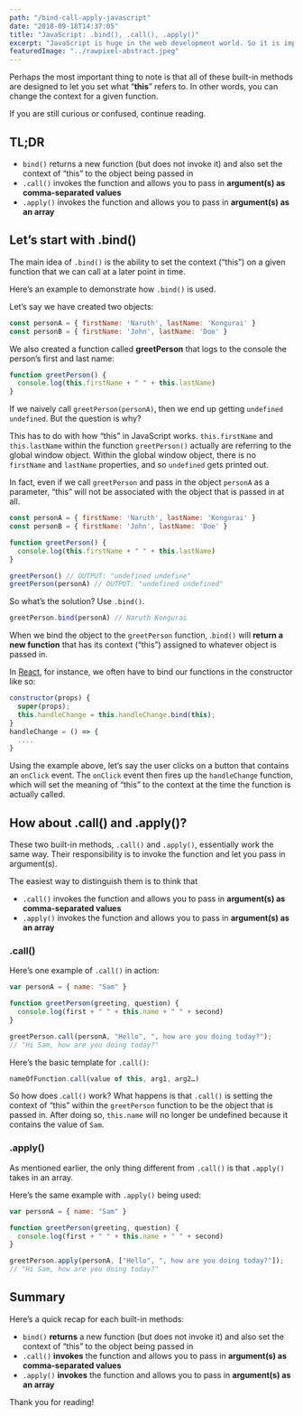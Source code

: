 ```yaml
---
path: "/bind-call-apply-javascript"
date: "2018-09-18T14:37:05"
title: "JavaScript: .bind(), .call(), .apply()"
excerpt: "JavaScript is huge in the web development world. So it is important to understand some of the language’s trickiest things like these built-in methods: `.bind()`, `.call()`, and `.apply()`."
featuredImage: "../rawpixel-abstract.jpeg"
---
```


Perhaps the most important thing to note is that all of these built-in methods are designed to let you set what “**this**” refers to. In other words, you can change the context for a given function.

If you are still curious or confused, continue reading.

## TL;DR

- `bind()` returns a new function (but does not invoke it) and also set the context of “this” to the object being passed in
- `.call()` invokes the function and allows you to pass in **argument(s) as comma-separated values**
- `.apply()` invokes the function and allows you to pass in **argument(s) as an array**

## Let’s start with .bind()

The main idea of `.bind()` is the ability to set the context (“this”) on a given function that we can call at a later point in time.

Here’s an example to demonstrate how `.bind()` is used.

Let’s say we have created two objects:

```javascript
const personA = { firstName: 'Naruth', lastName: 'Kongurai' }
const personB = { firstName: 'John', lastName: 'Doe' }
```

We also created a function called **greetPerson** that logs to the console the person’s first and last name:

```javascript
function greetPerson() {
  console.log(this.firstName + " " + this.lastName)
}
```

If we naively call `greetPerson(personA)`, then we end up getting `undefined undefined`. But the question is why?

This has to do with how “this” in JavaScript works. `this.firstName`  and `this.lastName` within the function `greetPerson()` actually are referring to the global window object. Within the global window object, there is no `firstName` and `lastName` properties, and so `undefined` gets printed out.

In fact, even if we call  `greetPerson` and pass in the object `personA` as a parameter, “this” will not be associated with the object that is passed in at all.

```javascript
const personA = { firstName: 'Naruth', lastName: 'Kongurai' }
const personB = { firstName: 'John', lastName: 'Doe' }

function greetPerson() {
  console.log(this.firstName + " " + this.lastName)
}

greetPerson() // OUTPUT: "undefined undefine"
greetPerson(personA) // OUTPUT: "undefined undefined"
```

So what’s the solution? Use `.bind()`.

```javascript
greetPerson.bind(personA) // Naruth Kongurai
```

When we bind the object to the `greetPerson` function, .`bind()` will **return a new function** that has its context (“this”) assigned to whatever object is passed in.

In [React](https://reactjs.org), for instance, we often have to bind our functions in the constructor like so:

```javascript
constructor(props) {
  super(props);
  this.handleChange = this.handleChange.bind(this);
}
handleChange = () => {
  ....
}
```

Using the example above, let’s say the user clicks on a button that contains an `onClick` event. The `onClick` event then fires up the `handleChange` function, which will set the meaning of “this” to the context at the time the function is actually called.

## How about .call() and .apply()?

These two built-in methods, `.call()` and `.apply()`, essentially work the same way. Their responsibility is to invoke the function and let you pass in argument(s). 

The easiest way to distinguish them is to think that

- `.call()` invokes the function and allows you to pass in **argument(s) as comma-separated values**
- `.apply()` invokes the function and allows you to pass in **argument(s) as an array**

### .call()

Here’s one example of `.call()` in action:

```javascript
var personA = { name: "Sam" }

function greetPerson(greeting, question) {
  console.log(first + " " + this.name + " " + second)
}

greetPerson.call(personA, "Hello", ", how are you doing today?");
// "Hi Sam, how are you doing today?"
```

Here’s the basic template for `.call()`:

```javascript
nameOfFunction.call(value of this, arg1, arg2…)
```

So how does .`call()` work? What happens is that `.call()` is setting the context of “this” within the `greetPerson` function to be the object that is passed in. After doing so, `this.name` will no longer be undefined because it contains the value of `Sam`. 

### .apply()

As mentioned earlier, the only thing different from `.call()` is that `.apply()` takes in an array.

Here’s the same example with `.apply()` being used:

```javascript
var personA = { name: "Sam" }

function greetPerson(greeting, question) {
  console.log(first + " " + this.name + " " + second)
}

greetPerson.apply(personA, ["Hello", ", how are you doing today?"]);
// "Hi Sam, how are you doing today?"
```

## Summary

Here’s a quick recap for each built-in methods:

- `bind()` **returns** a new function (but does not invoke it) and also set the context of “this” to the object being passed in
- `.call()` **invokes** the function and allows you to pass in **argument(s) as comma-separated values**
- `.apply()` **invokes** the function and allows you to pass in **argument(s) as an array**

Thank you for reading!